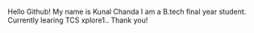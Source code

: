 Hello Github!
My name is Kunal Chanda
I am a B.tech final year student.
Currently learing TCS xplore1..
Thank you!

